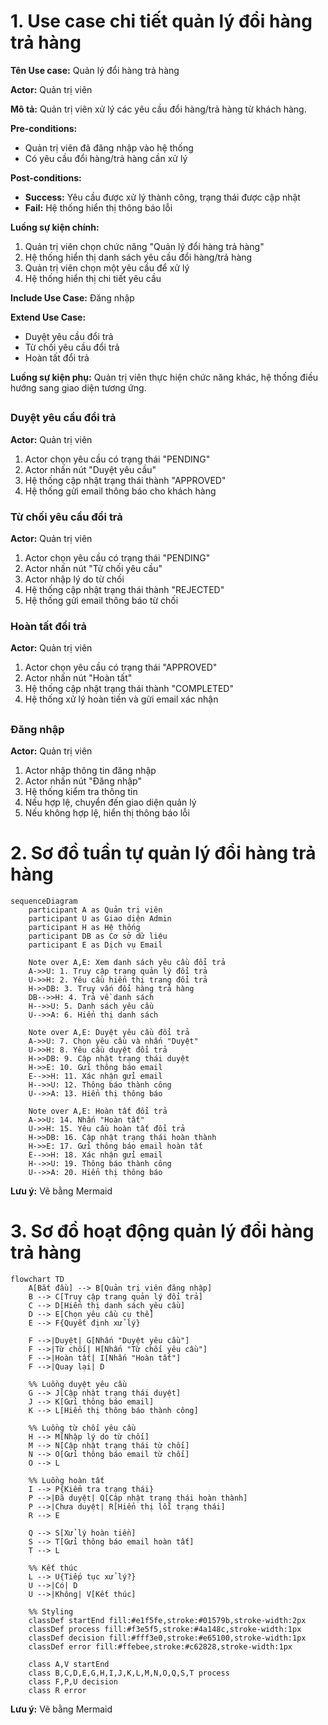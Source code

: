 # 1. Use case chi tiết quản lý đổi hàng trả hàng

**Tên Use case:** Quản lý đổi hàng trả hàng

**Actor:** Quản trị viên

**Mô tả:** Quản trị viên xử lý các yêu cầu đổi hàng/trả hàng từ khách hàng.

**Pre-conditions:**

- Quản trị viên đã đăng nhập vào hệ thống
- Có yêu cầu đổi hàng/trả hàng cần xử lý

**Post-conditions:**

- **Success:** Yêu cầu được xử lý thành công, trạng thái được cập nhật
- **Fail:** Hệ thống hiển thị thông báo lỗi

**Luồng sự kiện chính:**

1. Quản trị viên chọn chức năng "Quản lý đổi hàng trả hàng"
2. Hệ thống hiển thị danh sách yêu cầu đổi hàng/trả hàng
3. Quản trị viên chọn một yêu cầu để xử lý
4. Hệ thống hiển thị chi tiết yêu cầu

**Include Use Case:** Đăng nhập

**Extend Use Case:**

- Duyệt yêu cầu đổi trả
- Từ chối yêu cầu đổi trả
- Hoàn tất đổi trả

**Luồng sự kiện phụ:**
Quản trị viên thực hiện chức năng khác, hệ thống điều hướng sang giao diện tương ứng.

## <Extend Use Case>

### Duyệt yêu cầu đổi trả

**Actor:** Quản trị viên

1. Actor chọn yêu cầu có trạng thái "PENDING"
2. Actor nhấn nút "Duyệt yêu cầu"
3. Hệ thống cập nhật trạng thái thành "APPROVED"
4. Hệ thống gửi email thông báo cho khách hàng

### Từ chối yêu cầu đổi trả

**Actor:** Quản trị viên

1. Actor chọn yêu cầu có trạng thái "PENDING"
2. Actor nhấn nút "Từ chối yêu cầu"
3. Actor nhập lý do từ chối
4. Hệ thống cập nhật trạng thái thành "REJECTED"
5. Hệ thống gửi email thông báo từ chối

### Hoàn tất đổi trả

**Actor:** Quản trị viên

1. Actor chọn yêu cầu có trạng thái "APPROVED"
2. Actor nhấn nút "Hoàn tất"
3. Hệ thống cập nhật trạng thái thành "COMPLETED"
4. Hệ thống xử lý hoàn tiền và gửi email xác nhận

## <Include Use Case>

### Đăng nhập

**Actor:** Quản trị viên

1. Actor nhập thông tin đăng nhập
2. Actor nhấn nút "Đăng nhập"
3. Hệ thống kiểm tra thông tin
4. Nếu hợp lệ, chuyển đến giao diện quản lý
5. Nếu không hợp lệ, hiển thị thông báo lỗi

# 2. Sơ đồ tuần tự quản lý đổi hàng trả hàng

```mermaid
sequenceDiagram
    participant A as Quản trị viên
    participant U as Giao diện Admin
    participant H as Hệ thống
    participant DB as Cơ sở dữ liệu
    participant E as Dịch vụ Email

    Note over A,E: Xem danh sách yêu cầu đổi trả
    A->>U: 1. Truy cập trang quản lý đổi trả
    U->>H: 2. Yêu cầu hiển thị trang đổi trả
    H->>DB: 3. Truy vấn đổi hàng trả hàng
    DB-->>H: 4. Trả về danh sách
    H-->>U: 5. Danh sách yêu cầu
    U-->>A: 6. Hiển thị danh sách

    Note over A,E: Duyệt yêu cầu đổi trả
    A->>U: 7. Chọn yêu cầu và nhấn "Duyệt"
    U->>H: 8. Yêu cầu duyệt đổi trả
    H->>DB: 9. Cập nhật trạng thái duyệt
    H->>E: 10. Gửi thông báo email
    E-->>H: 11. Xác nhận gửi email
    H-->>U: 12. Thông báo thành công
    U-->>A: 13. Hiển thị thông báo

    Note over A,E: Hoàn tất đổi trả
    A->>U: 14. Nhấn "Hoàn tất"
    U->>H: 15. Yêu cầu hoàn tất đổi trả
    H->>DB: 16. Cập nhật trạng thái hoàn thành
    H->>E: 17. Gửi thông báo email hoàn tất
    E-->>H: 18. Xác nhận gửi email
    H-->>U: 19. Thông báo thành công
    U-->>A: 20. Hiển thị thông báo
```

**Lưu ý:** Vẽ bằng Mermaid

# 3. Sơ đồ hoạt động quản lý đổi hàng trả hàng

```mermaid
flowchart TD
    A[Bắt đầu] --> B[Quản trị viên đăng nhập]
    B --> C[Truy cập trang quản lý đổi trả]
    C --> D[Hiển thị danh sách yêu cầu]
    D --> E[Chọn yêu cầu cụ thể]
    E --> F{Quyết định xử lý}

    F -->|Duyệt| G[Nhấn "Duyệt yêu cầu"]
    F -->|Từ chối| H[Nhấn "Từ chối yêu cầu"]
    F -->|Hoàn tất| I[Nhấn "Hoàn tất"]
    F -->|Quay lại| D

    %% Luồng duyệt yêu cầu
    G --> J[Cập nhật trạng thái duyệt]
    J --> K[Gửi thông báo email]
    K --> L[Hiển thị thông báo thành công]

    %% Luồng từ chối yêu cầu
    H --> M[Nhập lý do từ chối]
    M --> N[Cập nhật trạng thái từ chối]
    N --> O[Gửi thông báo email từ chối]
    O --> L

    %% Luồng hoàn tất
    I --> P{Kiểm tra trạng thái}
    P -->|Đã duyệt| Q[Cập nhật trạng thái hoàn thành]
    P -->|Chưa duyệt| R[Hiển thị lỗi trạng thái]
    R --> E

    Q --> S[Xử lý hoàn tiền]
    S --> T[Gửi thông báo email hoàn tất]
    T --> L

    %% Kết thúc
    L --> U{Tiếp tục xử lý?}
    U -->|Có| D
    U -->|Không| V[Kết thúc]

    %% Styling
    classDef startEnd fill:#e1f5fe,stroke:#01579b,stroke-width:2px
    classDef process fill:#f3e5f5,stroke:#4a148c,stroke-width:1px
    classDef decision fill:#fff3e0,stroke:#e65100,stroke-width:1px
    classDef error fill:#ffebee,stroke:#c62828,stroke-width:1px

    class A,V startEnd
    class B,C,D,E,G,H,I,J,K,L,M,N,O,Q,S,T process
    class F,P,U decision
    class R error
```

**Lưu ý:** Vẽ bằng Mermaid
